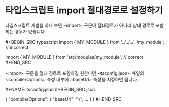 # 타입스크립트 import 절대경로로 설정하기


타입스크립트 개발을 하다 보면 ~import~ 구문이 절대경로가 아니라 상대 경로로 포함되는 경우가 있습니다.

#+BEGIN_SRC typescript
import { MY_MODULE } from '../../../../my_module'; // incorrect

import { MY_MODULE } from 'src/modules/my_module'; // correct
#+END_SRC

~import~ 구문을 절대 경로로 포함하길 원한다면 ~tsconfig.json~ 파일의 ~compilerOptions~ 속성 내부에 ~baseUrl~ 속성을 지정하면 됩니다.

#+NAME: tsconfig.json
#+BEGIN_SRC json

{
  "compilerOptions": {
    "baseUrl": "./",
    ...
  }
}
#+END_SRC

